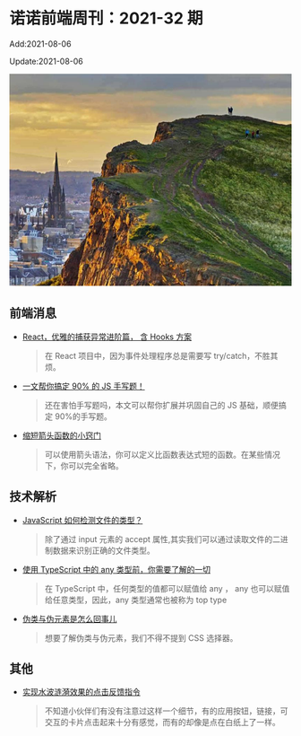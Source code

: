 <!--
 * @Description: weekly-32
 * @Author: zoeblow
 * @Email: wangfuyuan@nnuo.com
 * @Date: 2021-5-27 17:20:32
 * @LastEditors: wangfuyuan
 * @LastEditTime: 2021-08-06 15:48:14
 * @FilePath: \nuofe-weekly\2021\weekly-32.md
 -->

# 诺诺前端周刊：2021-32 期

Add:2021-08-06

Update:2021-08-06

![202132](../images/2021/202132.jpg)

## 前端消息

- [React，优雅的捕获异常进阶篇， 含 Hooks 方案](https://juejin.cn/post/6976414994107727909)

  > 在 React 项目中，因为事件处理程序总是需要写 try/catch，不胜其烦。

- [一文帮你搞定 90% 的 JS 手写题！](https://juejin.cn/post/6963167124881670152)

  > 还在害怕手写题吗，本文可以帮你扩展并巩固自己的 JS 基础，顺便搞定 90%的手写题。

- [缩短箭头函数的小窍门](https://mp.weixin.qq.com/s/_ZxSKy-jCKVXoA2l9cXYRg)

  > 可以使用箭头语法，你可以定义比函数表达式短的函数。在某些情况下，你可以完全省略。

## 技术解析

- [JavaScript 如何检测文件的类型？](https://mp.weixin.qq.com/s/ZK-IQXNkB10JxwVj1NTclw)

  > 除了通过 input 元素的 accept 属性,其实我们可以通过读取文件的二进制数据来识别正确的文件类型。

- [使用 TypeScript 中的 any 类型前，你需要了解的一切](https://mp.weixin.qq.com/s/rHsgUSX8AqSS7u_BAmej_g)

  > 在 TypeScript 中，任何类型的值都可以赋值给 any ， any 也可以赋值给任意类型，因此，any 类型通常也被称为 top type

- [伪类与伪元素是怎么回事儿](https://mp.weixin.qq.com/s/DxPfdzU-G0OHCxDqFIUrOQ)

  > 想要了解伪类与伪元素，我们不得不提到 CSS 选择器。

## 其他

- [实现水波涟漪效果的点击反馈指令](https://juejin.cn/post/6968343900742221861)

  > 不知道小伙伴们有没有注意过这样一个细节，有的应用按钮，链接，可交互的卡片点击起来十分有感觉，而有的却像是点在白纸上了一样。
